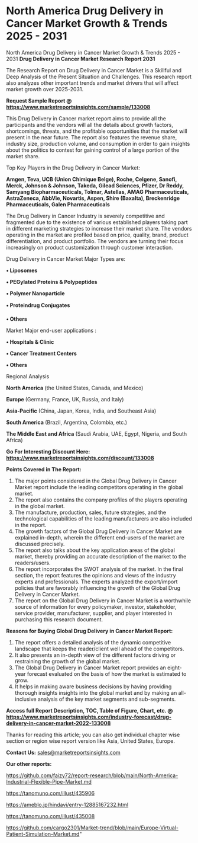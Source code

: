 # North America Drug Delivery in Cancer Market Growth & Trends 2025 - 2031
North America Drug Delivery in Cancer Market Growth & Trends 2025 - 2031
<strong>Drug Delivery in Cancer Market Research Report 2031</strong>

The Research Report on Drug Delivery in Cancer Market is a Skillful and Deep Analysis of the Present Situation and Challenges. This research report also analyzes other important trends and market drivers that will affect market growth over 2025-2031.

<strong>Request Sample Report @ <a href=https://www.marketreportsinsights.com/sample/133008>https://www.marketreportsinsights.com/sample/133008</a></strong>

This Drug Delivery in Cancer market report aims to provide all the participants and the vendors will all the details about growth factors, shortcomings, threats, and the profitable opportunities that the market will present in the near future. The report also features the revenue share, industry size, production volume, and consumption in order to gain insights about the politics to contest for gaining control of a large portion of the market share.

Top Key Players in the Drug Delivery in Cancer Market:

<strong>Amgen, Teva, UCB (Union Chimique Belge), Roche, Celgene, Sanofi, Merck, Johnson & Johnson, Takeda, Gilead Sciences, Pfizer, Dr Reddy, Samyang Biopharmaceuticals, Tolmar, Astellas, AMAG Pharmaceuticals, AstraZeneca, AbbVie, Novartis, Aspen, Shire (Baxalta), Breckenridge Pharmaceuticals, Galen Pharmaceuticals</strong>

The Drug Delivery in Cancer Industry is severely competitive and fragmented due to the existence of various established players taking part in different marketing strategies to increase their market share. The vendors operating in the market are profiled based on price, quality, brand, product differentiation, and product portfolio. The vendors are turning their focus increasingly on product customization through customer interaction.

Drug Delivery in Cancer Market Major Types are:

<strong>• Liposomes

• PEGylated Proteins & Polypeptides

• Polymer Nanoparticle

• Proteindrug Conjugates

• Others</strong>

Market Major end-user applications :

<strong>• Hospitals & Clinic

• Cancer Treatment Centers

• Others</strong>

Regional Analysis

</u><strong><b>North America</b></strong> (the United States, Canada, and Mexico)

<strong><b>Europe </b></strong>(Germany, France, UK, Russia, and Italy)

<strong><b>Asia-Pacific</b></strong> (China, Japan, Korea, India, and Southeast Asia)

<strong><b>South America</b></strong> (Brazil, Argentina, Colombia, etc.)

<strong><b>The Middle East and Africa</b></strong> (Saudi Arabia, UAE, Egypt, Nigeria, and South Africa)

<strong>Go For Interesting Discount Here: <a href=https://www.marketreportsinsights.com/discount/133008>https://www.marketreportsinsights.com/discount/133008</a></strong>

<strong>Points Covered in The Report:</strong>
<ol>
  <li>The major points considered in the Global Drug Delivery in Cancer Market report include the leading competitors operating in the global market.</li>
  <li>The report also contains the company profiles of the players operating in the global market.</li>
  <li>The manufacture, production, sales, future strategies, and the technological capabilities of the leading manufacturers are also included in the report.</li>
  <li>The growth factors of the Global Drug Delivery in Cancer Market are explained in-depth, wherein the different end-users of the market are discussed precisely.</li>
  <li>The report also talks about the key application areas of the global market, thereby providing an accurate description of the market to the readers/users.</li>
  <li>The report incorporates the SWOT analysis of the market. In the final section, the report features the opinions and views of the industry experts and professionals. The experts analyzed the export/import policies that are favorably influencing the growth of the Global Drug Delivery in Cancer Market.</li>
  <li>The report on the Global Drug Delivery in Cancer Market is a worthwhile source of information for every policymaker, investor, stakeholder, service provider, manufacturer, supplier, and player interested in purchasing this research document.</li>
</ol>
<strong>Reasons for Buying Global Drug Delivery in Cancer Market Report:</strong>

<ol>
  <li>The report offers a detailed analysis of the dynamic competitive landscape that keeps the reader/client well ahead of the competitors.</li>
  <li>It also presents an in-depth view of the different factors driving or restraining the growth of the global market.</li>
  <li>The Global Drug Delivery in Cancer Market report provides an eight-year forecast evaluated on the basis of how the market is estimated to grow.</li>
  <li>It helps in making aware business decisions by having providing thorough insights insights into the global market and by making an all-inclusive analysis of the key market segments and sub-segments.</li>
</ol>
<strong>Access full Report Description, TOC, Table of Figure, Chart, etc. @ <a href=https://www.marketreportsinsights.com/industry-forecast/drug-delivery-in-cancer-market-2022-133008>https://www.marketreportsinsights.com/industry-forecast/drug-delivery-in-cancer-market-2022-133008</a></strong>


Thanks for reading this article; you can also get individual chapter wise section or region wise report version like Asia, United States, Europe.

<strong>Contact Us:</strong>
sales@marketreportsinsights.com

<strong>Our other reports:</strong>

<a href=https://github.com/faizy72/report-research/blob/main/North-America-Industrial-Flexible-Pipe-Market.md>https://github.com/faizy72/report-research/blob/main/North-America-Industrial-Flexible-Pipe-Market.md</a>

<a href=https://tanomuno.com/illust/435906>https://tanomuno.com/illust/435906</a>

<a href=https://ameblo.jp/hindavi/entry-12885167232.html>https://ameblo.jp/hindavi/entry-12885167232.html</a>

<a href=https://tanomuno.com/illust/435008>https://tanomuno.com/illust/435008</a>

<a href=https://github.com/cargo2301/Market-trend/blob/main/Europe-Virtual-Patient-Simulation-Market.md>https://github.com/cargo2301/Market-trend/blob/main/Europe-Virtual-Patient-Simulation-Market.md</a>"
